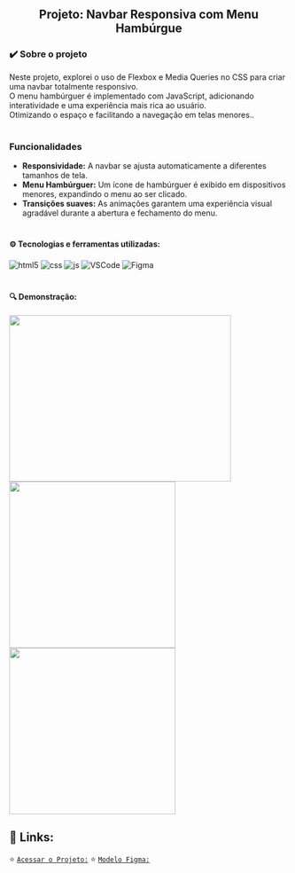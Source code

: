 <h2 align="center">Projeto: Navbar Responsiva com Menu Hambúrgue</h2>

### ✔️ Sobre o projeto
Neste projeto, explorei o uso de Flexbox e Media Queries no CSS para criar uma navbar totalmente responsivo.  
O menu hambúrguer é implementado com JavaScript, adicionando interatividade e uma experiência mais rica ao usuário.  
Otimizando o espaço e facilitando a navegação em telas menores..
#
### Funcionalidades
* **Responsividade:** A navbar se ajusta automaticamente a diferentes tamanhos de tela.
* **Menu Hambúrguer:** Um ícone de hambúrguer é exibido em dispositivos menores, expandindo o menu ao ser clicado.
* **Transições suaves:** As animações garantem uma experiência visual agradável durante a abertura e fechamento do menu.

# <h4> ⚙️ Tecnologias e ferramentas utilizadas: </h4>

<div style="display: inline_block">
  <img align="center" alt="html5" src="https://img.shields.io/badge/HTML5-E34F26?style=flat&logo=html5&logoColor=white"/>
  <img align="center" alt="css" src="https://img.shields.io/badge/CSS3-1572B6?style=flat&logo=css3&logoColor=white"/>
  <img align="center" alt="js" src="https://img.shields.io/badge/JavaScript-F7DF1E?style=flat&logo=javascript&logoColor=black"/>
  <img align="center" alt="VSCode" src="https://img.shields.io/badge/-Visual%20Studio%20Code-05122A?style=flat&logo=visual-studio-code&logoColor=007ACC"/>
  <img align="center" alt="Figma" src="https://img.shields.io/badge/-Figma-05122A?style=flat&logo=figma&logoColor=007ACC"/>

#
#### 🔍 Demonstração:
<img src="https://github.com/user-attachments/assets/61046726-43d7-4e73-8a73-0c8b34a6a735" width="400" height="300"/> 
<img src="https://github.com/user-attachments/assets/115a23a7-0bbb-46ce-ad6c-ff239d8ab2fa" width="300" height="300"/> 
<img src="https://github.com/user-attachments/assets/fc72a64b-679a-4d00-900b-79e9eefa0088" width="300" height="300"/>

## 🔗 Links:
:star: [`Acessar o Projeto:`](https://ha1000tong.github.io/nav-bar/)
:star: [`Modelo Figma:`](https://www.figma.com/file/RYONldMtUCyxGElXcLC4yp/NavBarResponsivo?t=xLNQ9mDn5Bsw8HQi-6)

